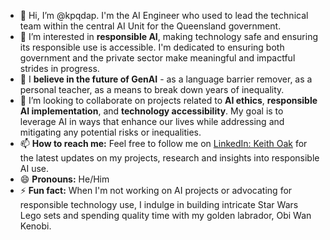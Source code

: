 - 👋 Hi, I’m @kpqdap. I'm the AI Engineer who used to lead the technical team within the central AI Unit for the Queensland government.
- 👀 I’m interested in **responsible AI**, making technology safe and ensuring its responsible use is accessible. I'm dedicated to ensuring both government and the private sector make meaningful and impactful strides in progress.
- 🌱 I **believe in the future of GenAI** - as a language barrier remover, as a personal teacher, as a means to break down years of inequality.
- 💞️ I’m looking to collaborate on projects related to **AI ethics**, **responsible AI implementation**, and **technology accessibility**. My goal is to leverage AI in ways that enhance our lives while addressing and mitigating any potential risks or inequalities.
- 📫 **How to reach me:** Feel free to follow me on [LinkedIn: Keith Oak](https://www.linkedin.com/in/keithoak) for the latest updates on my projects, research and insights into responsible AI use.
- 😄 **Pronouns:** He/Him
- ⚡ **Fun fact:** When I'm not working on AI projects or advocating for responsible technology use, I indulge in building intricate Star Wars Lego sets and spending quality time with my golden labrador, Obi Wan Kenobi.
